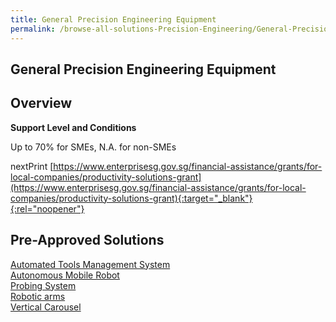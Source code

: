```yaml
---
title: General Precision Engineering Equipment
permalink: /browse-all-solutions-Precision-Engineering/General-Precision-Engineering-Equipment
---
```


## General Precision Engineering Equipment
## Overview

**Support Level and Conditions**

Up to 70% for SMEs, N.A. for non-SMEs

nextPrint
[https://www.enterprisesg.gov.sg/financial-assistance/grants/for-local-companies/productivity-solutions-grant](https://www.enterprisesg.gov.sg/financial-assistance/grants/for-local-companies/productivity-solutions-grant){:target="_blank"}{:rel="noopener"}

## Pre-Approved Solutions

<a href='/productivity-solutions-grant/solutionrepo/solution22' target='_blank'>Automated Tools Management System</a><br>
<a href='/productivity-solutions-grant/solutionrepo/solution25' target='_blank'>Autonomous Mobile Robot</a><br>
<a href='/productivity-solutions-grant/solutionrepo/solution91' target='_blank'>Probing System</a><br>
<a href='/productivity-solutions-grant/solutionrepo/solution102' target='_blank'>Robotic arms</a><br>
<a href='/productivity-solutions-grant/solutionrepo/solution158' target='_blank'>Vertical Carousel</a><br>
